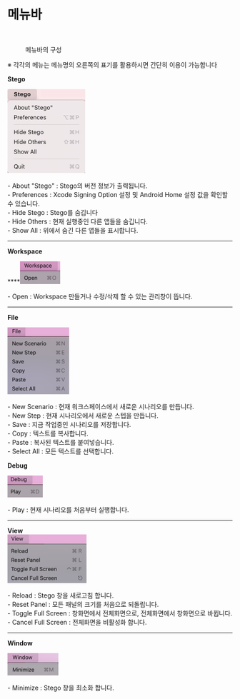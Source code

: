 # 메뉴바

<figure><img src="../.gitbook/assets/스크린샷 2022-05-16 오후 3.55.33.png" alt=""><figcaption><p>메뉴바의 구성</p></figcaption></figure>

※ 각각의 메뉴는 메뉴명의 오른쪽의 표기를 활용하시면 간단히 이용이 가능합니다



**Stego**

![](<../.gitbook/assets/image (205).png>)

\- About "Stego" : Stego의 버전 정보가 출력됩니다.\
\- Preferences : Xcode Signing Option 설정 및 Android Home 설정 값을 확인할 수 있습니다.\
\- Hide Stego : Stego를 숨깁니다                                                                                                                 \
\- Hide Others : 현재 실행중인 다른 앱들을 숨깁니다.                                                                                \
\- Show All : 위에서 숨긴 다른 앱들을 표시합니다.

****

**Workspace**

****![](<../.gitbook/assets/image (69).png>)

\- Open : Workspace 만들거나 수정/삭제 할 수 있는 관리창이 뜹니다.

****

**File**

![](<../.gitbook/assets/image (149).png>)

\- New Scenario : 현재 워크스페이스에서 새로운 시나리오를 만듭니다.\
\- New Step : 현재 시나리오에서 새로운 스텝을 만듭니다.\
\- Save : 지금 작업중인 시나리오를 저장합니다.\
\- Copy : 텍스트를 복사합니다.\
\- Paste : 복사된 텍스트를 붙여넣습니다.\
\- Select All : 모든 텍스트를 선택합니다.



**Debug**

![](<../.gitbook/assets/image (143).png>)

\- Play : 현재 시나리오를 처음부터 실행합니다.

****

**View**\
![](<../.gitbook/assets/image (26).png>)

\- Reload : Stego 창을 새로고침 합니다.\
\- Reset Panel : 모든 패널의 크기를 처음으로 되돌립니다.\
\- Toggle Full Screen : 창화면에서 전체화면으로, 전체화면에서 창화면으로 바뀝니다.\
\- Cancel Full Screen : 전체화면을 비활성화 합니다.

****

**Window**

![](<../.gitbook/assets/image (224).png>)

\- Minimize : Stego 창을 최소화 합니다.
